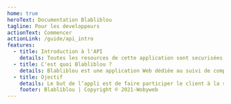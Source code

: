 ```yaml
---
home: true
heroText: Documentation Blabliblou
tagline: Pour les developpeurs
actionText: Commencer
actionLink: /guide/api_intro
features:
  - title: Introduction à l'API
    details: Toutes les resources de cette application sont securisées, donc il faut fournir le TOKEN (jeton) dans l'entete de chaque requête.
  - title: C'est quoi Blabliblou ?
    details: Blabliblou est une application Web dédiée au suivi de comptabilité et à la production de statistiques de gestion permettant au professionnel de prendre les bonnes décisions stratégiques pour le développement de son activité.
  - title: Ojectif
    details: Le but de l’appli est de faire participer le client à la saisie de sa comptabilité tout en simplifiant (rendre intuitif et automatiser) au maximum son utilisation par le client.
    footer: Blabliblou | Copyright © 2021-Wobyweb
---
```

